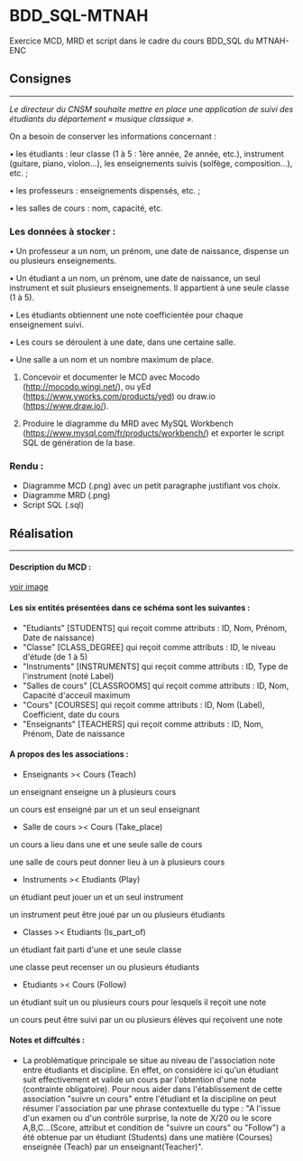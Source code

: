 # BDD_SQL-MTNAH
Exercice MCD, MRD et script dans le cadre du cours BDD_SQL du MTNAH-ENC

## Consignes
------------

*Le directeur du CNSM souhaite mettre en place une application de suivi des étudiants du département « musique classique ».*

On a besoin de conserver les informations concernant :

• les étudiants : leur classe (1 à 5 : 1ère année, 2e année, etc.), instrument (guitare, piano, violon...), les enseignements suivis (solfège, composition...), etc. ;

• les professeurs : enseignements dispensés, etc. ;

• les salles de cours : nom, capacité, etc.

### Les données à stocker :

• Un professeur a un nom, un prénom, une date de naissance, dispense un ou plusieurs enseignements.

• Un étudiant a un nom, un prénom, une date de naissance, un seul instrument et suit plusieurs enseignements. Il appartient à une seule classe (1 à 5).

• Les étudiants obtiennent une note coefficientée pour chaque enseignement suivi.

• Les cours se déroulent à une date, dans une certaine salle.

• Une salle a un nom et un nombre maximum de place.

1. Concevoir et documenter le MCD avec Mocodo (http://mocodo.wingi.net/), ou yEd (https://www.yworks.com/products/yed) ou draw.io (https://www.draw.io/).

2. Produire le diagramme du MRD avec MySQL Workbench (https://www.mysql.com/fr/products/workbench/) et exporter le script SQL de génération de la base.

### Rendu :
- Diagramme MCD (.png) avec un petit paragraphe justifiant vos choix.
- Diagramme MRD (.png)
- Script SQL (.sql)

## Réalisation
--------------
#### Description du MCD :

[voir image](MCD_CNSM.png)

#### Les six entités présentées dans ce schéma sont les suivantes :

- "Etudiants" [STUDENTS] qui reçoit comme attributs : ID, Nom, Prénom, Date de naissance)
- "Classe" [CLASS_DEGREE] qui reçoit comme attributs : ID, le niveau d'étude (de 1 à 5)
- "Instruments" [INSTRUMENTS] qui reçoit comme attributs : ID, Type de l'instrument (noté Label)
- "Salles de cours" [CLASSROOMS] qui reçoit comme attributs : ID, Nom, Capacité d'acceuil maximum
- "Cours" [COURSES] qui reçoit comme attributs : ID, Nom (Label), Coefficient, date du cours
- "Enseignants" [TEACHERS] qui reçoit comme attributs : ID, Nom, Prénom, Date de naissance

#### A propos des les associations :

- Enseignants >< Cours (Teach)

un enseignant enseigne un à plusieurs cours

un cours est enseigné par un et un seul enseignant

 - Salle de cours >< Cours (Take_place)

un cours a lieu dans une et une seule salle de cours

une salle de cours peut donner lieu à un à plusieurs cours

- Instruments >< Etudiants (Play)

un étudiant peut jouer un et un seul instrument

un instrument peut être joué par un ou plusieurs étudiants

- Classes >< Etudiants (Is_part_of)

un étudiant fait parti d'une et une seule classe

une classe peut recenser un ou plusieurs étudiants

- Etudiants >< Cours (Follow)

un étudiant suit un ou plusieurs cours pour lesquels il reçoit une note

un cours peut être suivi par un ou plusieurs élèves qui reçoivent une note


#### Notes et diffcultés :

- La problématique principale se situe au niveau de l'association note entre étudiants et discipline. En effet, on considère ici qu'un étudiant suit effectivement et valide un cours par l'obtention d'une note (contrainte obligatoire). Pour nous aider dans l'établissement de cette association "suivre un cours" entre l'étudiant et la discipline on peut résumer l'association par une phrase contextuelle du type : "A l'issue d'un examen ou d'un contrôle surprise, la note de X/20 ou le score A,B,C...(Score, attribut et condition de "suivre un cours" ou "Follow") a été obtenue par un étudiant (Students) dans une matière (Courses) enseignée (Teach) par un enseignant(Teacher)".
